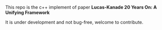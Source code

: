 This repo is the c++ implement of paper __Lucas-Kanade 20 Years On: A Unifying Framework__

It is under development and not bug-free, welcome to contribute.